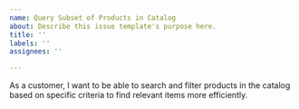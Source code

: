 ```yaml
---
name: Query Subset of Products in Catalog
about: Describe this issue template's purpose here.
title: ''
labels: ''
assignees: ''

---
```


As a customer, I want to be able to search and filter products in the catalog based on specific criteria to find relevant items more efficiently.
